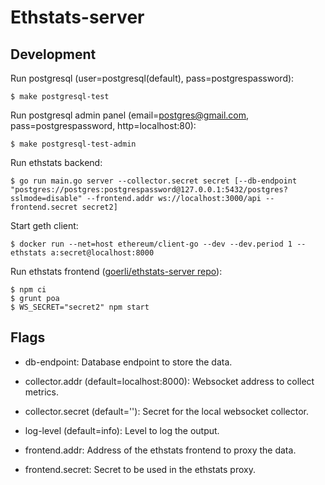 
# Ethstats-server

## Development

Run postgresql (user=postgresql(default), pass=postgrespassword):

```
$ make postgresql-test
```

Run postgresql admin panel (email=postgres@gmail.com, pass=postgrespassword, http=localhost:80):

```
$ make postgresql-test-admin
```

Run ethstats backend:

```
$ go run main.go server --collector.secret secret [--db-endpoint "postgres://postgres:postgrespassword@127.0.0.1:5432/postgres?sslmode=disable" --frontend.addr ws://localhost:3000/api --frontend.secret secret2]
```

Start geth client:

```
$ docker run --net=host ethereum/client-go --dev --dev.period 1 --ethstats a:secret@localhost:8000
```

Run ethstats frontend ([goerli/ethstats-server repo](https://github.com/goerli/ethstats-server)):

```
$ npm ci
$ grunt poa
$ WS_SECRET="secret2" npm start
```

## Flags

- db-endpoint: Database endpoint to store the data.

- collector.addr (default=localhost:8000): Websocket address to collect metrics.

- collector.secret (default=''): Secret for the local websocket collector.

- log-level (default=info): Level to log the output.

- frontend.addr: Address of the ethstats frontend to proxy the data.

- frontend.secret: Secret to be used in the ethstats proxy.
